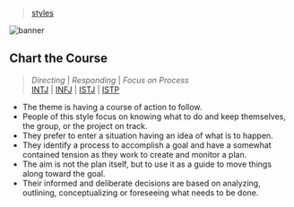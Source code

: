 > [styles](./)

![banner](/mbti/photos/banner.png)

## Chart the Course

> _Directing_ \| _Responding_ \| _Focus on Process_  
> [INTJ](/mbti/types/intj) \|
> [INFJ](/mbti/types/infj) \|
> [ISTJ](/mbti/types/istj) \|
> [ISTP](/mbti/types/istp)

* The theme is having a course of action to follow.
* People of this style focus on knowing what to do and keep themselves, the group, or the project on track.
* They prefer to enter a situation having an idea of what is to happen.
* They identify a process to accomplish a goal and have a somewhat contained tension as they work to create and monitor a plan.
* The aim is not the plan itself, but to use it as a guide to move things along toward the goal.
* Their informed and deliberate decisions are based on analyzing, outlining, conceptualizing or foreseeing what needs to be done.
